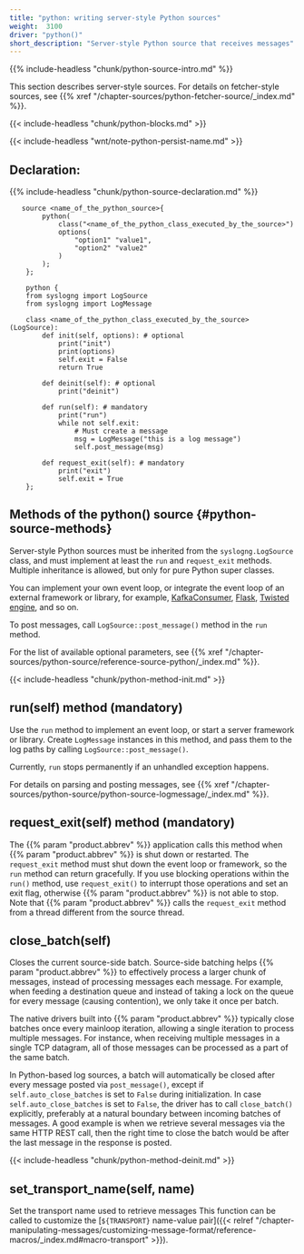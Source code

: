 ```yaml
---
title: "python: writing server-style Python sources"
weight:  3100
driver: "python()"
short_description: "Server-style Python source that receives messages"
---
```

<!-- DISCLAIMER: This file is based on the syslog-ng Open Source Edition documentation https://github.com/balabit/syslog-ng-ose-guides/commit/2f4a52ee61d1ea9ad27cb4f3168b95408fddfdf2 and is used under the terms of The syslog-ng Open Source Edition Documentation License. The file has been modified by Axoflow. -->

{{% include-headless "chunk/python-source-intro.md" %}}

This section describes server-style sources. For details on fetcher-style sources, see {{% xref "/chapter-sources/python-fetcher-source/_index.md" %}}.

{{< include-headless "chunk/python-blocks.md" >}}

{{< include-headless "wnt/note-python-persist-name.md" >}}


## Declaration:

{{% include-headless "chunk/python-source-declaration.md" %}}

```shell
   source <name_of_the_python_source>{
        python(
            class("<name_of_the_python_class_executed_by_the_source>")
            options(
                "option1" "value1",
                "option2" "value2"
            )
        );
    };
    
    python {
    from syslogng import LogSource
    from syslogng import LogMessage
    
    class <name_of_the_python_class_executed_by_the_source>(LogSource):
        def init(self, options): # optional
            print("init")
            print(options)
            self.exit = False
            return True
    
        def deinit(self): # optional
            print("deinit")
    
        def run(self): # mandatory
            print("run")
            while not self.exit:
                # Must create a message
                msg = LogMessage("this is a log message")
                self.post_message(msg)
    
        def request_exit(self): # mandatory
            print("exit")
            self.exit = True
    };
```



## Methods of the python() source {#python-source-methods}

Server-style Python sources must be inherited from the `syslogng.LogSource` class, and must implement at least the `run` and `request_exit` methods. Multiple inheritance is allowed, but only for pure Python super classes.

You can implement your own event loop, or integrate the event loop of an external framework or library, for example, [KafkaConsumer](https://kafka-python.readthedocs.io/en/master/apidoc/KafkaConsumer.html), [Flask](http://flask.pocoo.org/), [Twisted engine](https://twistedmatrix.com/trac/), and so on.

To post messages, call `LogSource::post_message()` method in the `run` method.

For the list of available optional parameters, see {{% xref "/chapter-sources/python-source/reference-source-python/_index.md" %}}.

{{< include-headless "chunk/python-method-init.md" >}}


## run(self) method (mandatory)

Use the `run` method to implement an event loop, or start a server framework or library. Create `LogMessage` instances in this method, and pass them to the log paths by calling `LogSource::post_message()`.

Currently, `run` stops permanently if an unhandled exception happens.

For details on parsing and posting messages, see {{% xref "/chapter-sources/python-source/python-source-logmessage/_index.md" %}}.



## request_exit(self) method (mandatory)

The {{% param "product.abbrev" %}} application calls this method when {{% param "product.abbrev" %}} is shut down or restarted. The `request_exit` method must shut down the event loop or framework, so the `run` method can return gracefully. If you use blocking operations within the `run()` method, use `request_exit()` to interrupt those operations and set an exit flag, otherwise {{% param "product.abbrev" %}} is not able to stop. Note that {{% param "product.abbrev" %}} calls the `request_exit` method from a thread different from the source thread.

## close_batch(self)

Closes the current source-side batch. Source-side batching helps {{% param "product.abbrev" %}} to effectively process a larger chunk of messages, instead of processing messages each message. For example, when feeding a destination queue and instead of taking a lock on the queue for every message (causing contention), we only take it once per batch.

The native drivers built into {{% param "product.abbrev" %}} typically close batches once every mainloop iteration, allowing a single iteration to process multiple messages. For instance, when receiving multiple messages in a single TCP datagram, all of those messages
can be processed as a part of the same batch.

In Python-based log sources, a batch will automatically be closed after every message posted via `post_message()`, except if `self.auto_close_batches` is set to `False` during initialization. In case `self.auto_close_batches` is set to `False`, the driver has to call `close_batch()` explicitly, preferably at a natural boundary between incoming batches of messages. A good example is when we retrieve several messages via the same HTTP REST call, then the right time to close the batch would be after the last message in the response is posted.

{{< include-headless "chunk/python-method-deinit.md" >}}

## set_transport_name(self, name)

Set the transport name used to retrieve messages This function can be called to customize the [`${TRANSPORT}` name-value pair]({{< relref "/chapter-manipulating-messages/customizing-message-format/reference-macros/_index.md#macro-transport" >}}).
